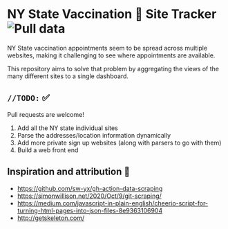 # NY State Vaccination :syringe: Site Tracker ![Pull data](https://github.com/actions/99littlebugs/workflows/Greet%20Everyone/badge.svg)
NY State vaccination appointments seem to be spread across multiple websites, making it challenging to see where appointments are available. 

This repository aims to solve that problem by aggregating the views of the many different sites to a single dashboard. 

## `//TODO:` :white_check_mark:
Pull requests are welcome!
1. Add all the NY state individual sites
1. Parse the addresses/location information dynamically
1. Add more private sign up websites (along with parsers to go with them)
1. Build a web front end

## Inspiration and attribution :pray:
* https://github.com/sw-yx/gh-action-data-scraping
* https://simonwillison.net/2020/Oct/9/git-scraping/
* https://medium.com/javascript-in-plain-english/cheerio-script-for-turning-html-pages-into-json-files-8e9363106904
* http://getskeleton.com/